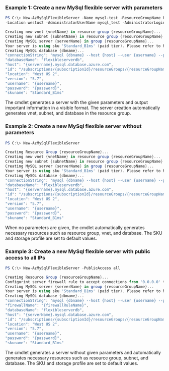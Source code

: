 ### Example 1: Create a new MySql flexible server with parameters
```powershell
PS C:\> New-AzMySqlFlexibleServer -Name mysql-test -ResourceGroupName PowershellMySqlTest \
-Location westus2 -AdministratorUserName mysql_test -AdministratorLoginPassword $password -Sku Standard_B1ms -SkuTier Burstable

Creating new vnet {vnetName} in resource group {resourceGroupName}...
Creating new subnet {subnetName} in resource group {resourceGroupName} and delegating it to "Microsoft.DBforMySQL/flexibleServers"...
Creating MySQL server {serverName} in group {resourceGroupName}...
Your server is using sku 'Standard_B1ms' (paid tier). Please refer to https://aka.ms/mysql-pricing for pricing details.
Creating MySQL database {dbname}...
"connectionString": "mysql {dbname} --host {host} --user {username} --password={password}",
"databaseName": "flexibleserverdb",
"host": "{servername}.mysql.database.azure.com",
"id": "/subscriptions/{subscriptionId}/resourceGroups/{resourceGroupName}/providers/Microsoft.DBforMySQL/flexibleServers/{serverName}",
"location": "West US 2",
"version": "5.7",
"username": "{username}",
"password": "{password}",
"skuname": "Standard_B1ms"
```

The cmdlet generates a server with the given parameters and output important information in a visible format. The server creation automatically generates vnet, subnet, and database in the resource group.

### Example 2: Create a new MySql flexible server without parameters
```powershell
PS C:\> New-AzMySqlFlexibleServer

Creating Resource Group {resourceGroupName}...
Creating new vnet {vnetName} in resource group {resourceGroupName}...
Creating new subnet {subnetName} in resource group {resourceGroupName} and delegating it to "Microsoft.DBforMySQL/flexibleServers"...
Creating MySQL server {serverName} in group {resourceGroupName}...
Your server is using sku 'Standard_B1ms' (paid tier). Please refer to https://aka.ms/mysql-pricing for pricing details.
Creating MySQL database {dbname}...
"connectionString": "mysql {dbname} --host {host} --user {username} --password={password}",
"databaseName": "flexibleserverdb",
"host": "{servername}.mysql.database.azure.com",
"id": "/subscriptions/{subscriptionId}/resourceGroups/{resourceGroupName}/providers/Microsoft.DBforMySQL/flexibleServers/{serverName}",
"location": "West US 2",
"version": "5.7",
"username": "{username}",
"password": "{password}",
"skuname": "Standard_B1ms"
```

When no parameters are given, the cmdlet automatically generates necessary resources such as resource group, vnet, and database. The SKU and storage profile are set to default values. 

### Example 3: Create a new MySql flexible server with public access to all IPs
```powershell
PS C:\> New-AzMySqlFlexibleServer -PublicAccess all

Creating Resource Group {resourceGroupName}...
Configurint server firewall rule to accept connections from '0.0.0.0' to '255.255.255.255'...
Creating MySQL server {serverName} in group {resourceGroupName}...
Your server is using sku 'Standard_B1ms' (paid tier). Please refer to https://aka.ms/mysql-pricing for pricing details.
Creating MySQL database {dbname}...
"connectionString": "mysql {dbname} --host {host} --user {username} --password={password}",
"firewallName": "{firewallRuleName}",
"databaseName": "flexibleserverdb",
"host": "{serverName}.mysql.database.azure.com",
"id": "/subscriptions/{subscriptionId}/resourceGroups/{resourceGroupName}/providers/Microsoft.DBforMySQL/flexibleServers/{serverName}",
"location": "West US 2",
"version": "5.7",
"username": "{username}",
"password": "{password}",
"skuname": "Standard_B1ms"
```

The cmdlet generates a server without given parameters and automatically generates necessary resources such as resource group, subnet, and database. The SKU and storage profile are set to default values.

